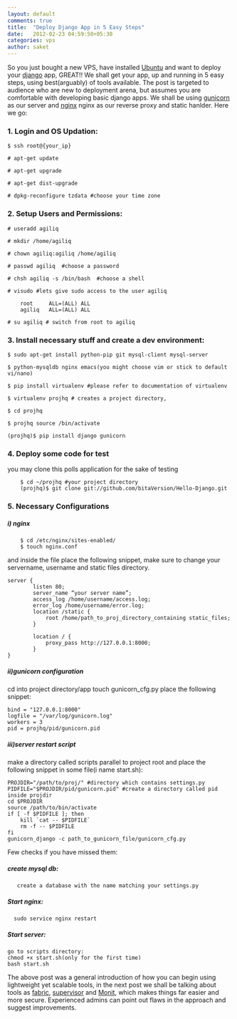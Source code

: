 ```yaml
---
layout: default
comments: true
title:  "Deploy Django App in 5 Easy Steps"
date:   2012-02-23 04:59:50+05:30
categories: vps
author: saket
---
```

So you just bought a new VPS, have installed [Ubuntu](http://www.ubuntu.com/) and want to deploy
your [django](www.djangoproject.com) app, GREAT!! We shall get your app, up and running in 5 easy steps, using best(arguably) of tools available. The post is targeted to audience who are new to deployment arena, but assumes you are comfortable with developing basic django apps. We shall be using [gunicorn](http://gunicorn.org/) as our server and [nginx](http://nginx.org/en/) nginx as our reverse proxy and static hanlder. Here we go:

### 1. Login and OS Updation:

    $ ssh root@{your_ip}

    # apt-get update

    # apt-get upgrade

    # apt-get dist-upgrade

    # dpkg-reconfigure tzdata #choose your time zone

### 2. Setup Users and Permissions:

    # useradd agiliq

    # mkdir /home/agiliq

    # chown agiliq:agiliq /home/agiliq

    # passwd agiliq  #choose a password

    # chsh agiliq -s /bin/bash  #choose a shell

    # visudo #lets give sudo access to the user agiliq

		root     ALL=(ALL) ALL
		agiliq   ALL=(ALL) ALL

    # su agiliq # switch from root to agiliq

### 3. Install necessary stuff and create a dev environment:

	$ sudo apt-get install python-pip git mysql-client mysql-server

	$ python-mysqldb nginx emacs(you might choose vim or stick to default vi/nano)

	$ pip install virtualenv #please refer to documentation of virtualenv

	$ virtualenv projhq # creates a project directory,

	$ cd projhq

	$ projhq source /bin/activate

	(projhq)$ pip install django gunicorn


### 4. Deploy some code for test

you may clone this polls application for the sake of testing

        $ cd ~/projhq #your project directory
        (projhq)$ git clone git://github.com/bitaVersion/Hello-Django.git

### 5. Necessary Configurations

##### i) nginx

        $ cd /etc/nginx/sites-enabled/
        $ touch nginx.conf

and inside the file place the following snippet, make sure to change your
servername, username and static files directory.

	server {
    		listen 80;
    		server_name “your server name”;
    		access_log /home/username/access.log;
    		error_log /home/username/error.log;
    		location /static {
        		root /home/path_to_proj_directory_containing static_files;
    		}

    		location / {
        		proxy_pass http://127.0.0.1:8000;
    		}
	}

##### ii)gunicorn configuration

cd into project directory/app
touch gunicorn_cfg.py
place the following snippet:


	bind = "127.0.0.1:8000"
	logfile = "/var/log/gunicorn.log"
	workers = 3
	pid = projhq/pid/gunicorn.pid

##### iii)server restart script

make a directory called scripts parallel to project root
and place the following snippet in some file(i name start.sh):

	PROJDIR="/path/to/proj/" #directory which contains settings.py
	PIDFILE="$PROJDIR/pid/gunicorn.pid" #create a directory called pid inside projdir
	cd $PROJDIR
	source /path/to/bin/activate
	if [ -f $PIDFILE ]; then
  		kill `cat -- $PIDFILE`
  		rm -f -- $PIDFILE
	fi
	gunicorn_django -c path_to_gunicorn_file/gunicorn_cfg.py




Few checks if you have missed them:

#####  create mysql db:

       create a database with the name matching your settings.py

##### Start nginx:

      sudo service nginx restart

##### Start server:

	go to scripts directory:
	chmod +x start.sh(only for the first time)
	bash start.sh

The above post was a general introduction of how you can begin using lightweight yet scalable tools, in the next post we shall be talking about tools as [fabric](http://docs.fabfile.org/en/1.4.0/index.html), [supervisor](http://pypi.python.org/pypi/supervisor) and [Monit](http://pypi.python.org/pypi/MonitManager), which makes things far easier and more secure. Experienced admins can point out flaws in the approach and suggest improvements.

















